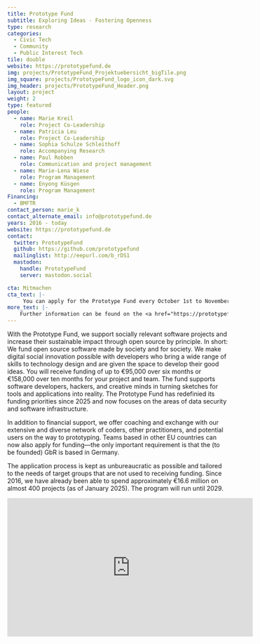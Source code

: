```yaml
---
title: Prototype Fund
subtitle: Exploring Ideas - Fostering Openness
type: research
categories:
  - Civic Tech
  - Community
  - Public Interest Tech
tile: double
website: https://prototypefund.de
img: projects/PrototypeFund_Projektuebersicht_bigTile.png
img_square: projects/PrototypeFund_logo_icon_dark.svg
img_header: projects/PrototypeFund_Header.png
layout: project
weight: 2
type: featured
people:
  - name: Marie Kreil
    role: Project Co-Leadership
  - name: Patricia Leu
    role: Project Co-Leadership
  - name: Sophia Schulze Schleithoff
    role: Accompanying Research
  - name: Paul Robben
    role: Communication and project management
  - name: Marie-Lena Wiese
    role: Program Management
  - name: Enyong Küsgen
    role: Program Management
Financing:
  - BMFTR
contact_person: marie_k
contact_alternate_email: info@prototypefund.de
years: 2016 - today
website: https://prototypefund.de
contact:
  twitter: PrototypeFund
  github: https://github.com/prototypefund
  mailinglist: http://eepurl.com/b_rDS1
  mastodon:
    handle: PrototypeFund
    server: mastodon.social

cta: Mitmachen
cta_text: |-
     You can apply for the Prototype Fund every October 1st to November 30th. You can find all the information you need <a href="https://www.prototypefund.de/en/application">here</a>.
more_text: |-
    Further information can be found on the <a href="https://prototypefund.de">website</a> of the Prototype Fund.
---
```

With the Prototype Fund, we support socially relevant software projects and increase their sustainable impact through open source by principle. In short: We fund open source software made by society and for society.
We make digital social innovation possible with developers who bring a wide range of skills to technology design and are given the space to develop their good ideas. You will receive funding of up to €95,000 over six months or €158,000 over ten months for your project and team. The fund supports software developers, hackers, and creative minds in turning sketches for tools and applications into reality. The Prototype Fund has redefinied its funding priorities since 2025 and now focuses on the areas of data security and software infrastructure.

In addition to financial support, we offer coaching and exchange with our extensive and diverse network of coders, other practitioners, and potential users on the way to prototyping. Teams based in other EU countries can now also apply for funding—the only important requirement is that the (to be founded) GbR is based in Germany.

The application process is kept as unbureaucratic as possible and tailored to the needs of target groups that are not used to receiving funding. Since 2016, we have already been able to spend approximately €16.6 million on almost 400 projects (as of January 2025). The program will run until 2029.

<iframe width="560" height="315" src="https://www.youtube-nocookie.com/embed/OH5w99wv8fc" title="YouTube video player" frameborder="0" allow="accelerometer; autoplay; clipboard-write; encrypted-media; gyroscope; picture-in-picture; web-share" referrerpolicy="strict-origin-when-cross-origin" allowfullscreen></iframe>
